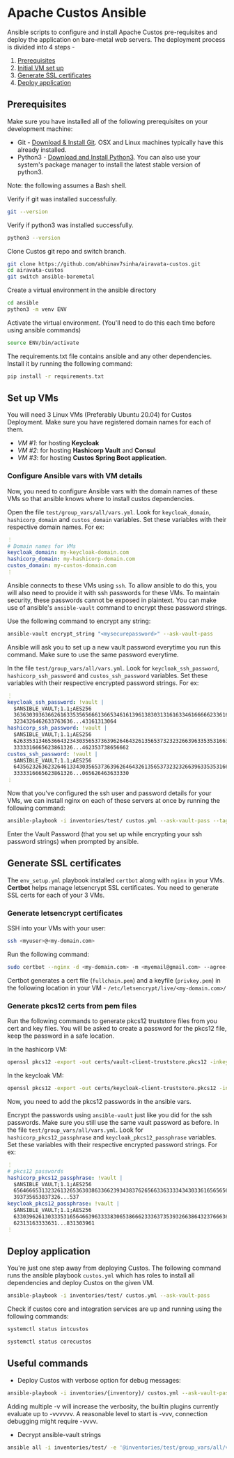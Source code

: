 # Apache Custos Ansible

Ansible scripts to configure and install Apache Custos pre-requisites and deploy the application on bare-metal web servers. The deployment process is divided into 4 steps - 
1. [Prerequisites](#prerequisites)
2. [Initial VM set up](#set-up-vms)
3. [Generate SSL certificates](#generate-ssl-certificates)
4. [Deploy application](#deploy-application)

## Prerequisites<a name="prerequisites"/>
Make sure you have installed all of the following prerequisites on your development machine:
* Git - [Download & Install Git](https://git-scm.com/downloads). OSX and Linux machines typically have this already installed.
* Python3 - [Download and Install Python3](https://www.python.org/downloads/). You can also use your system's package manager to install the latest stable version of python3.

Note: the following assumes a Bash shell.

Verify if git was installed successfully.
```bash
git --version
```
Verify if python3 was installed successfully.
```bash
python3 --version
```
Clone Custos git repo and switch branch.
```bash
git clone https://github.com/abhinav7sinha/airavata-custos.git
cd airavata-custos
git switch ansible-baremetal
```
Create a virtual environment in the ansible directory
```bash
cd ansible
python3 -m venv ENV
```
Activate the virtual environment. (You'll need to do this each time before using ansible commands)
```bash
source ENV/bin/activate
```
The requirements.txt file contains ansible and any other dependencies. Install it by running the following command:
```bash
pip install -r requirements.txt
```
## Set up VMs<a name="set-up-vms"/>
You will need 3 Linux VMs (Preferably Ubuntu 20.04) for Custos Deployment. Make sure you have registered domain names for each of them.
* _VM #1_: for hosting **Keycloak**
* _VM #2_: for hosting **Hashicorp Vault** and **Consul**
* _VM #3_: for hosting **Custos Spring Boot application**.

### Configure Ansible vars with VM details
Now, you need to configure Ansible vars with the domain names of these VMs so that ansible knows where to install custos dependencies.

Open the file `test/group_vars/all/vars.yml`. Look for `keycloak_domain`, `hashicorp_domain` and `custos_domain` variables. Set these variables with their respective domain names. For ex:
```yml
⋮
# Domain names for VMs
keycloak_domain: my-keycloak-domain.com
hashicorp_domain: my-hashicorp-domain.com
custos_domain: my-custos-domain.com
⋮
```
Ansible connects to these VMs using `ssh`. To allow ansible to do this, you will also need to provide it with ssh passwords for these VMs. To maintain security, these passwords cannot be exposed in plaintext. You can make use of ansible's `ansible-vault` command to encrypt these password strings.

Use the following command to encrypt any string:
```bash
ansible-vault encrypt_string "<mysecurepassword>" --ask-vault-pass
```
Ansible will ask you to set up a new vault password everytime you run this command. Make sure to use the same password everytime.

In the file `test/group_vars/all/vars.yml`. Look for `keycloak_ssh_password`, `hashicorp_ssh_password` and `custos_ssh_password` variables. Set these variables with their respective encrypted password strings. For ex:
```yml
⋮
keycloak_ssh_password: !vault |
  $ANSIBLE_VAULT;1.1;AES256
  36363039363662616335356566613665346161396138303131616334616666623361633765356434
  3234326462633763636...43161313064
hashicorp_ssh_password: !vault |
  $ANSIBLE_VAULT;1.1;AES256
  62633531346536643234303565373639626464326135653732323266396335353166346132383230
  3333316665623861326...462353738656662
custos_ssh_password: !vault |
  $ANSIBLE_VAULT;1.1;AES256
  643562326362326461334303565373639626464326135653732323266396335353166346132383230
  3333316665623861326...065626463633330
⋮
```
Now that you've configured the ssh user and password details for your VMs, we can install nginx on each of these servers at once by running the following command:
```bash
ansible-playbook -i inventories/test/ custos.yml --ask-vault-pass --tags env_setup
```
Enter the Vault Password (that you set up while encrypting your ssh password strings) when prompted by ansible.

## Generate SSL certificates<a name="generate-ssl-certificates"/>
The `env_setup.yml` playbook installed `certbot` along with `nginx` in your VMs. **Certbot** helps manage letsencrypt SSL certificates. You need to generate SSL certs for each of your 3 VMs.

### Generate letsencrypt certificates
SSH into your VMs with your user:
```bash
ssh <myuser>@<my-domain.com>
```
Run the following command:
```bash
sudo certbot --nginx -d <my-domain.com> -m <myemail@gmail.com> --agree-tos --no-eff-email --redirect
```
Certbot generates a cert file (`fullchain.pem`) and a keyfile (`privkey.pem`) in the following location in your VM - `/etc/letsencrypt/live/<my-domain.com>/`

### Generate pkcs12 certs from pem files
Run the following commands to generate pkcs12 truststore files from you cert and key files. You will be asked to create a password for the pkcs12 file, keep the password in a safe location.

In the hashicorp VM:
```bash
openssl pkcs12 -export -out certs/vault-client-truststore.pkcs12 -inkey /etc/letsencrypt/live/<my-hashicorp-domain.com>/privkey.pem -in /etc/letsencrypt/live/<my-hashicorp-domain.com>/fullchain.pem
```
In the keycloak VM:
```bash
openssl pkcs12 -export -out certs/keycloak-client-truststore.pkcs12 -inkey /etc/letsencrypt/live/<my-keycloak-domain.com>/privkey.pem -in /etc/letsencrypt/live/<my-keycloak-domain.com>/fullchain.pem
```
Now, you need to add the pkcs12 passwords in the ansible vars.

Encrypt the passwords using `ansible-vault` just like you did for the ssh passwords. Make sure you still use the same vault password as before. In the file `test/group_vars/all/vars.yml`. Look for `hashicorp_pkcs12_passphrase` and `keycloak_pkcs12_passphrase` variables. Set these variables with their respective encrypted password strings. For ex:
```yml
⋮
# pkcs12 passwords
hashicorp_pkcs12_passphrase: !vault |
  $ANSIBLE_VAULT;1.1;AES256
  65646665313232613265363038633662393438376265663363333434303361656565653763313539
  393735653837326...537
keycloak_pkcs12_passphrase: !vault |
  $ANSIBLE_VAULT;1.1;AES256
  63303962613033353165646639633338306538666233363735393266386432376663656536633663
  62313163333631...831303961
⋮
```

## Deploy application<a name="deploy-application"/>
You're just one step away from deploying Custos. The following command runs the ansible playbook `custos.yml` which has roles to install all dependencies and deploy Custos on the given VM.
```bash
ansible-playbook -i inventories/test/ custos.yml --ask-vault-pass
```
Check if custos core and integration services are up and running using the following commands:
```bash
systemctl status intcustos
```
```bash
systemctl status corecustos
```

## Useful commands
- Deploy Custos with verbose option for debug messages:
```bash
ansible-playbook -i inventories/{inventory}/ custos.yml --ask-vault-pass -vvv
```
Adding multiple -v will increase the verbosity, the builtin plugins currently evaluate up to -vvvvvv. A reasonable level to start is -vvv, connection debugging might require -vvvv.
- Decrypt ansible-vault strings
```bash
ansible all -i inventories/test/ -e '@inventories/test/group_vars/all/vars.yml' --ask-vault-pass -m debug -a 'var=secret_string'
```

